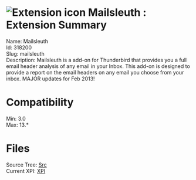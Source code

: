 # ![Extension icon](https://addons.thunderbird.net/user-media/addon_icons/318/318200-64.png?modified=1386494557) Mailsleuth : Extension Summary

Name: Mailsleuth  
Id: 318200  
Slug: mailsleuth  
Description: Mailsleuth is a add-on for Thunderbird that provides you a full email header analysis of any email in your Inbox. This add-on is designed to provide a report on the email headers on any email you choose from your inbox.  MAJOR updates for Feb 2013!
  

# Compatibility
Min: 3.0  
Max: 13.*  

# Files

Source Tree: [Src](C:/Dev/Thunderbird/ThunderKdB/xall/xOther/318200-mailsleuth/src)  
Current XPI: [XPI](C:/Dev/Thunderbird/ThunderKdB/xall/xOther/318200-mailsleuth/xpi)  



